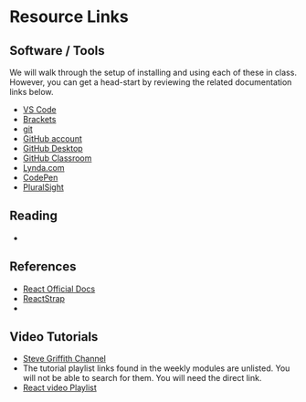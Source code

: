 # Resource Links

## Software / Tools

We will walk through the setup of installing and using each of these in class. However, you can get a head-start by reviewing the related documentation links below.

- [VS Code](https://code.visualstudio.com/download)
- [Brackets](https://brackets.io/)
- [git](https://git-scm.com/downloads)
- [GitHub account](https://github.com/)
- [GitHub Desktop](https://desktop.github.com/)
- [GitHub Classroom](https://classroom.github.com/)
- [Lynda.com](https://lynda.com/)
- [CodePen](https://codepen.io/)
- [PluralSight](https://www.pluralsight.com/)

## Reading

- 

## References

- [React Official Docs](https://reactjs.org/docs/getting-started.html)
- [ReactStrap](https://reactstrap.github.io/)
- 

## Video Tutorials

- [Steve Griffith Channel](https://www.youtube.com/channel/UCTBGXCJHORQjivtgtMsmkAQ/)
- The tutorial playlist links found in the weekly modules are unlisted. You will not be able to search for them. You will need the direct link.
- [React video Playlist](https://www.youtube.com/watch?v=223uxFCu74s&list=PLyuRouwmQCjm1N4jlJ7b3WWjDA8MjfDbg)

